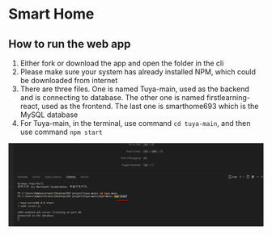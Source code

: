 # Smart Home

## How to run the web app
1.	Either fork or download the app and open the folder in the cli
2.	Please make sure your system has already installed NPM, which could be downloaded from internet
3.	There are three files. One is named Tuya-main, used as the backend and is connecting to database. The other one is named firstlearning-react, used as the frontend. The last one is smarthome693 which is the MySQL database
4.	For Tuya-main, in the terminal, use command `cd tuya-main`, and then use command `npm start`  

   
![backend of command](https://github.com/wanjun3211/SmartHome/blob/main/backend%20npm%20start.PNG)
